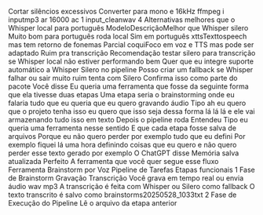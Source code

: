 Cortar silêncios excessivos
Converter para mono e 16kHz
ffmpeg i inputmp3 ar 16000 ac 1 input_cleanwav
4 Alternativas melhores que o Whisper local para português
ModeloDescriçãoMelhor que Whisper
silero Muito bom para  português roda local Sim em português
xttsTexttospeech mas tem retorno de fonemas Parcial
coquiFoco em voz e TTS mas pode ser adaptado Ruim pra transcrição
 Recomendação testar silero para transcrição se Whisper local não estiver performando bem
 Quer que eu integre suporte automático a Whisper  Silero no pipeline
Posso criar um fallback se Whisper falhar ou sair muito ruim tenta com Silero
Confirma isso como parte do pacote
Você disse
Eu queria uma ferramenta que fosse da seguinte forma que ela tivesse duas etapas Uma etapa seria o brainstorming onde eu falaria tudo que eu queria que eu quero gravando áudio Tipo ah eu quero que o projeto tenha isso eu quero que isso seja dessa forma lá lá lá e ele vai armazenando tudo isso em texto Depois o pipeline roda Entendeu Tipo eu queria uma ferramenta nesse sentido E que cada etapa fosse salva de arquivos Porque eu não quero perder por exemplo tudo que eu defini Por exemplo fiquei lá uma hora definindo coisas que eu quero e não quero perder esse texto gerado por exemplo
O ChatGPT disse
Memória salva atualizada
Perfeito A ferramenta que você quer segue esse fluxo
 Ferramenta Brainstorm por Voz  Pipeline de Tarefas
 Etapas funcionais
 1 Fase de Brainstorm Gravação  Transcrição
Você grava em tempo real ou envia áudio wav mp3
A transcrição é feita com Whisper ou Silero como fallback
O texto transcrito é salvo como
brainstorms20250528_1033txt
 2 Fase de Execução do Pipeline
Lê o arquivo da etapa anterior